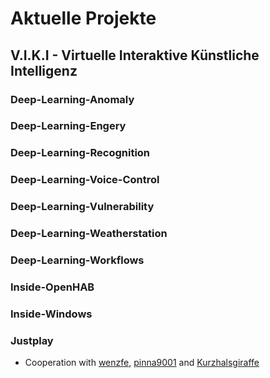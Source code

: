 # Aktuelle Projekte
## V.I.K.I - Virtuelle Interaktive Künstliche Intelligenz
### Deep-Learning-Anomaly
### Deep-Learning-Engery
### Deep-Learning-Recognition
### Deep-Learning-Voice-Control
### Deep-Learning-Vulnerability
### Deep-Learning-Weatherstation
### Deep-Learning-Workflows
### Inside-OpenHAB
### Inside-Windows
### Justplay
- Cooperation with [wenzfe](https://github.com/wenzfe), [pinna9001](https://github.com/pinna9001) and [Kurzhalsgiraffe](https://github.com/Kurzhalsgiraffe)

<!--
**fotox/fotox** is a ✨ _special_ ✨ repository because its `README.md` (this file) appears on your GitHub profile.

Here are some ideas to get you started:

- 🔭 I’m currently working on ...
- 🌱 I’m currently learning ...
- 👯 I’m looking to collaborate on ...
- 🤔 I’m looking for help with ...
- 💬 Ask me about ...
- 📫 How to reach me: ...
- 😄 Pronouns: ...
- ⚡ Fun fact: ...
-->
